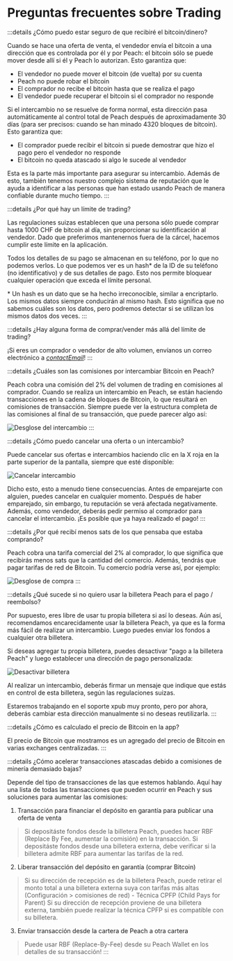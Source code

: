 # Preguntas frecuentes sobre Trading

:::details ¿Cómo puedo estar seguro de que recibiré el bitcoin/dinero?

Cuando se hace una oferta de venta, el vendedor envía el bitcoin a una dirección que es controlada por él y por Peach: el bitcoin sólo se puede mover desde allí si él y Peach lo autorizan. Esto garantiza que:

- El vendedor no puede mover el bitcoin (de vuelta) por su cuenta
- Peach no puede robar el bitcoin
- El comprador no recibe el bitcoin hasta que se realiza el pago
- El vendedor puede recuperar el bitcoin si el comprador no responde

Si el intercambio no se resuelve de forma normal, esta dirección pasa automáticamente al control total de Peach después de aproximadamente 30 días (para ser precisos: cuando se han minado 4320 bloques de bitcoin). Esto garantiza que:

- El comprador puede recibir el bitcoin si puede demostrar que hizo el pago pero el vendedor no responde
- El bitcoin no queda atascado si algo le sucede al vendedor

Esta es la parte más importante para asegurar su intercambio. Además de esto, también tenemos nuestro complejo sistema de reputación que le ayuda a identificar a las personas que han estado usando Peach de manera confiable durante mucho tiempo.
:::

:::details ¿Por qué hay un límite de trading?

Las regulaciones suizas establecen que una persona sólo puede comprar hasta 1000 CHF de bitcoin al día, sin proporcionar su identificación al vendedor. Dado que preferimos mantenernos fuera de la cárcel, hacemos cumplir este límite en la aplicación.

Todos los detalles de su pago se almacenan en su teléfono, por lo que no podemos verlos. Lo que podemos ver es un hash\* de la ID de su teléfono (no identificativo)  y de sus detalles de pago. Esto nos permite bloquear cualquier operación que exceda el límite personal.

\* Un hash es un dato que se ha hecho irreconocible, similar a encriptarlo. Los mismos datos siempre conducirán al mismo hash. Esto significa que no sabemos cuáles son los datos, pero podremos detectar si se utilizan los mismos datos dos veces.
:::

:::details ¿Hay alguna forma de comprar/vender más allá del límite de trading?

¡Si eres un comprador o vendedor de alto volumen, envíanos un correo electrónico a [$contactEmail$](mailto:$contactEmail$)!
:::

:::details ¿Cuáles son las comisiones por intercambiar Bitcoin en Peach?

Peach cobra una comisión del 2% del volumen de trading en comisiones al comprador. Cuando se realiza un intercambio en Peach, se están haciendo transacciones en la cadena de bloques de Bitcoin, lo que resultará en comisiones de transacción. Siempre puede ver la estructura completa de las comisiones al final de su transacción, que puede parecer algo así:

![Desglose del intercambio](/img/faq/trading/TradeBreakdowns.png)
:::

:::details ¿Cómo puedo cancelar una oferta o un intercambio?

Puede cancelar sus ofertas e intercambios haciendo clic en la X roja en la parte superior de la pantalla, siempre que esté disponible:

![Cancelar intercambio](/img/faq/trading/cancel.png)

Dicho esto, esto a menudo tiene consecuencias. Antes de emparejarte con alguien, puedes cancelar en cualquier momento. Después de haber emparejado, sin embargo, tu reputación se verá afectada negativamente. Además, como vendedor, deberás pedir permiso al comprador para cancelar el intercambio. ¡Es posible que ya haya realizado el pago!
:::

:::details ¿Por qué recibí menos sats de los que pensaba que estaba comprando?

Peach cobra una tarifa comercial del 2% al comprador, lo que significa que recibirás menos sats que la cantidad del comercio. Además, tendrás que pagar tarifas de red de Bitcoin. Tu comercio podría verse así, por ejemplo:

![Desglose de compra](/img/faq/trading/TradeBreakdownBuy.png)
:::

:::details ¿Qué sucede si no quiero usar la billetera Peach para el pago / reembolso?

Por supuesto, eres libre de usar tu propia billetera si así lo deseas. Aún así, recomendamos encarecidamente usar la billetera Peach, ya que es la forma más fácil de realizar un intercambio. Luego puedes enviar los fondos a cualquier otra billetera.

Si deseas agregar tu propia billetera, puedes desactivar "pago a la billetera Peach" y luego establecer una dirección de pago personalizada:

![Desactivar billetera](/img/faq/trading/disablewallet.png)

Al realizar un intercambio, deberás firmar un mensaje que indique que estás en control de esta billetera, según las regulaciones suizas.

Estaremos trabajando en el soporte xpub muy pronto, pero por ahora, deberás cambiar esta dirección manualmente si no deseas reutilizarla.
:::

:::details ¿Cómo es calculado el precio de Bitcoin en la app?

El precio de Bitcoin que mostramos es un agregado del precio de Bitcoin en varias exchanges centralizadas.
:::

:::details ¿Cómo acelerar transacciones atascadas debido a comisiones de minería demasiado bajas?

Depende del tipo de transacciones de las que estemos hablando. Aquí hay una lista de todas las transacciones que pueden ocurrir en Peach y sus soluciones para aumentar las comisiones: 
1. Transacción para financiar el depósito en garantía para publicar una oferta de venta
> Si depositáste fondos desde la billetera Peach, puedes hacer RBF (Replace By Fee, aumentar la comisión) en la transacción.
> Si depositáste fondos desde una billetera externa, debe verificar si la billetera admite RBF para aumentar las tarifas de la red.
2. Liberar transacción del depósito en garantía (comprar Bitcoin)
> Si su dirección de recepción es de la billetera Peach, puede retirar el monto total a una billetera externa suya con tarifas más altas (Configuración > comisiones de red) - Técnica CPFP (Child Pays for Parent)
> Si su dirección de recepción proviene de una billetera externa, también puede realizar la técnica CPFP si es compatible con su billetera.
3. Enviar transacción desde la cartera de Peach a otra cartera
> Puede usar RBF (Replace-By-Fee) desde su Peach Wallet en los detalles de su transacción!
:::

